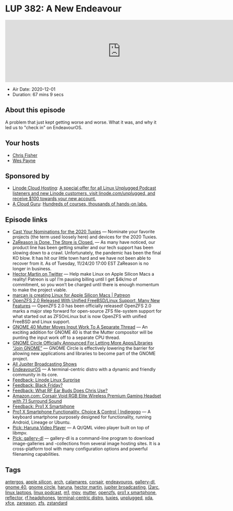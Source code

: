 # LUP 382: A New Endeavour

<iframe src="https://player.fireside.fm/v2/RUkczH-V+SXzUnxw6?theme=dark" width="740" height="200" frameborder="0" scrolling="no"></iframe>

* Air Date: 2020-12-01
* Duration: 67 mins 9 secs

## About this episode

A problem that just kept getting worse and worse. What it was, and why it led us to "check in" on EndeavourOS.

## Your hosts
* [Chris Fisher](https://linuxunplugged.com/hosts/chrislas)
* [Wes Payne](https://linuxunplugged.com/hosts/wes)

## Sponsored by

  * [Linode Cloud Hosting](https://linode.com/unplugged): [A special offer for all Linux Unplugged Podcast listeners and new Linode customers, visit linode.com/unplugged, and receive $100 towards your new account. ](https://linode.com/unplugged)
  * [A Cloud Guru](https://acloudguru.com): [Hundreds of courses, thousands of hands-on labs.](https://acloudguru.com)



## Episode links

  * [Cast Your Nominations for the 2020 Tuxies](https://forms.gle/ARxi9g5QnLYQoQFZ7 "Cast Your Nominations for the 2020 Tuxies") — Nominate your favorite projects (the term used loosely here) and devices for the 2020 Tuxies.
  * [ZaReason is Done. The Store is Closed.](https://zareason.com/ "ZaReason is Done. The Store is Closed.") — As many have noticed, our product line has been getting smaller and our tech support has been slowing down to a crawl. Unfortunately, the pandemic has been the final KO blow. It has hit our little town hard and we have not been able to recover from it. As of Tuesday, 11/24/20 17:00 EST ZaReason is no longer in business.
  * [Hector Martin on Twitter](https://twitter.com/marcan42/status/1333459867323957251 "Hector Martin on Twitter") — Help make Linux on Apple Silicon Macs a reality! Patreon is up! I’m pausing billing until I get $4k/mo of commitment, so you won’t be charged until there is enough momentum to make the project viable.
  * [marcan is creating Linux for Apple Silicon Macs | Patreon](https://www.patreon.com/marcan "marcan is creating Linux for Apple Silicon Macs | Patreon")
  * [OpenZFS 2.0 Released With Unified FreeBSD/Linux Support, Many New Features](https://www.phoronix.com/scan.php?page=news_item&px=OpenZFS-2.0-Released "OpenZFS 2.0 Released With Unified FreeBSD/Linux Support, Many New Features") — OpenZFS 2.0 has been officially released! OpenZFS 2.0 marks a major step forward for open-source ZFS file-system support for what started out as ZFSOnLinux but is now OpenZFS with unified FreeBSD and Linux support.
  * [GNOME 40 Mutter Moves Input Work To A Separate Thread](https://www.phoronix.com/scan.php?page=news_item&px=GNOME-40-Separate-Input-Thread "GNOME 40 Mutter Moves Input Work To A Separate Thread") — An exciting addition for GNOME 40 is that the Mutter compositor will be punting the input work off to a separate CPU thread.
  * [GNOME Circle Officially Announced For Letting More Apps/Libraries “Join GNOME”](https://www.phoronix.com/scan.php?page=news_item&px=GNOME-Circle-Announced "GNOME Circle Officially Announced For Letting More Apps/Libraries “Join GNOME”") — GNOME Circle is effectively lowering the barrier for allowing new applications and libraries to become part of the GNOME project.
  * [All Jupiter Broadcasting Shows](https://feed.jupiter.zone/allshows "All Jupiter Broadcasting Shows")
  * [EndeavourOS](https://endeavouros.com/ "EndeavourOS") — A terminal-centric distro with a dynamic and friendly community in its core.
  * [Feedback: Linode Linux Surprise](https://slexy.org/view/s2KKdkUitk "Feedback: Linode Linux Surprise")
  * [Feedback: Black Friday?](https://slexy.org/view/s2SRzq9avV "Feedback: Black Friday?")
  * [Feedback: What RF Ear Buds Does Chris Use?](https://slexy.org/view/s2SwD5sHsF "Feedback: What RF Ear Buds Does Chris Use?")
  * [Amazon.com: Corsair Void RGB Elite Wireless Premium Gaming Headset with 7.1 Surround Sound](https://www.amazon.com/gp/product/B07X8SJ8HM/ "Amazon.com: Corsair Void RGB Elite Wireless Premium Gaming Headset with 7.1 Surround Sound")
  * [Feedback: Pro1 X Smartphone](https://slexy.org/view/s21t2tJMc2 "Feedback: Pro1 X Smartphone")
  * [Pro1 X Smartphone Functionality, Choice & Control | Indiegogo](https://www.indiegogo.com/projects/pro1-x-smartphone-functionality-choice-control#/ "Pro1 X Smartphone Functionality, Choice & Control | Indiegogo") — A keyboard smartphone purposely designed for functionality, running Android, Lineage or Ubuntu.
  * [Pick: Haruna Video Player](https://flathub.org/apps/details/com.georgefb.haruna "Pick: Haruna Video Player") — A Qt/QML video player built on top of libmpv.
  * [Pick: gallery-dl](https://github.com/mikf/gallery-dl "Pick: gallery-dl") — gallery-dl is a command-line program to download image-galleries and -collections from several image hosting sites. It is a cross-platform tool with many configuration options and powerful filenaming capabilities.



## Tags

[antergos](https://linuxunplugged.com/tags/antergos), [apple silicon](https://linuxunplugged.com/tags/apple%20silicon), [arch](https://linuxunplugged.com/tags/arch), [calamares](https://linuxunplugged.com/tags/calamares), [corsair](https://linuxunplugged.com/tags/corsair), [endeavouros](https://linuxunplugged.com/tags/endeavouros), [gallery-dl](https://linuxunplugged.com/tags/gallery-dl), [gnome 40](https://linuxunplugged.com/tags/gnome%2040), [gnome circle](https://linuxunplugged.com/tags/gnome%20circle), [haruna](https://linuxunplugged.com/tags/haruna), [hector martin](https://linuxunplugged.com/tags/hector%20martin), [jupiter broadcasting](https://linuxunplugged.com/tags/jupiter%20broadcasting), [l2arc](https://linuxunplugged.com/tags/l2arc), [linux laptops](https://linuxunplugged.com/tags/linux%20laptops), [linux podcast](https://linuxunplugged.com/tags/linux%20podcast), [m1](https://linuxunplugged.com/tags/m1), [mpv](https://linuxunplugged.com/tags/mpv), [mutter](https://linuxunplugged.com/tags/mutter), [openzfs](https://linuxunplugged.com/tags/openzfs), [pro1 x smartphone](https://linuxunplugged.com/tags/pro1%20x%20smartphone), [reflector](https://linuxunplugged.com/tags/reflector), [rf headphones](https://linuxunplugged.com/tags/rf%20headphones), [terminal-centric distro](https://linuxunplugged.com/tags/terminal-centric%20distro), [tuxies](https://linuxunplugged.com/tags/tuxies), [unplugged](https://linuxunplugged.com/tags/unplugged), [xda](https://linuxunplugged.com/tags/xda), [xfce](https://linuxunplugged.com/tags/xfce), [zareason](https://linuxunplugged.com/tags/zareason), [zfs](https://linuxunplugged.com/tags/zfs), [zstandard](https://linuxunplugged.com/tags/zstandard)